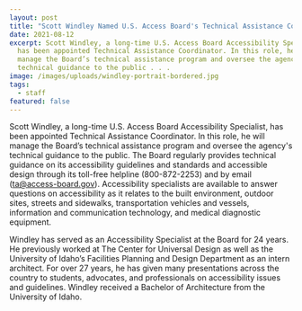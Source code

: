 ```yaml
---
layout: post
title: "Scott Windley Named U.S. Access Board's Technical Assistance Coordinator "
date: 2021-08-12
excerpt: Scott Windley, a long-time U.S. Access Board Accessibility Specialist,
  has been appointed Technical Assistance Coordinator. In this role, he will
  manage the Board’s technical assistance program and oversee the agency's
  technical guidance to the public . . .
image: /images/uploads/windley-portrait-bordered.jpg
tags:
  - staff
featured: false
---
```

Scott Windley, a long-time U.S. Access Board Accessibility Specialist, has been appointed Technical Assistance Coordinator. In this role, he will manage the Board’s technical assistance program and oversee the agency's technical guidance to the public. The Board regularly provides technical guidance on its accessibility guidelines and standards and accessible design through its toll-free helpline (800-872-2253) and by email ([ta@access-board.gov](mailto:ta@access-board.gov)). Accessibility specialists are available to answer questions on accessibility as it relates to the built environment, outdoor sites, streets and sidewalks, transportation vehicles and vessels, information and communication technology, and medical diagnostic equipment. 

Windley has served as an Accessibility Specialist at the Board for 24 years. He previously worked at The Center for Universal Design as well as the University of Idaho’s Facilities Planning and Design Department as an intern architect. For over 27 years, he has given many presentations across the country to students, advocates, and professionals on accessibility issues and guidelines. Windley received a Bachelor of Architecture from the University of Idaho.
